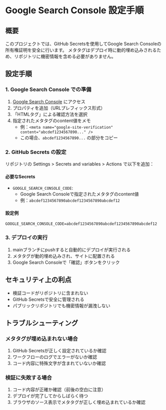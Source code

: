 # Google Search Console 設定手順

## 概要
このプロジェクトでは、GitHub Secretsを使用してGoogle Search Consoleの所有権証明を安全に行います。
メタタグはデプロイ時に動的埋め込みされるため、リポジトリに機密情報を含める必要がありません。

## 設定手順

### 1. Google Search Console での準備
1. [Google Search Console](https://search.google.com/search-console) にアクセス
2. プロパティを追加（URLプレフィックス形式）
3. 「HTMLタグ」による確認方法を選択
4. 指定されたメタタグのcontent値をメモ
   - 例：`<meta name="google-site-verification" content="abcdef1234567890..." />`
   - この場合、`abcdef1234567890...` の部分をコピー

### 2. GitHub Secrets の設定
リポジトリの Settings > Secrets and variables > Actions で以下を追加：

#### 必要なSecrets
- `GOOGLE_SEARCH_CONSOLE_CODE`: 
  - Google Search Consoleで指定されたメタタグのcontent値
  - 例：`abcdef1234567890abcdef1234567890abcdef12`

#### 設定例
```
GOOGLE_SEARCH_CONSOLE_CODE=abcdef1234567890abcdef1234567890abcdef12
```

### 3. デプロイの実行
1. mainブランチにpushすると自動的にデプロイが実行される
2. メタタグが動的埋め込みされ、サイトに配置される
3. Google Search Consoleで「確認」ボタンをクリック

## セキュリティ上の利点
- 検証コードがリポジトリに含まれない
- GitHub Secretsで安全に管理される
- パブリックリポジトリでも機密情報が漏洩しない

## トラブルシューティング

### メタタグが埋め込まれない場合
1. GitHub Secretsが正しく設定されているか確認
2. ワークフローのログでエラーがないか確認
3. コード内容に特殊文字が含まれていないか確認

### 検証に失敗する場合
1. コード内容が正確か確認（前後の空白に注意）
2. デプロイが完了してからしばらく待つ
3. ブラウザのソース表示でメタタグが正しく埋め込まれているか確認 